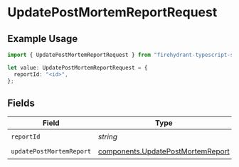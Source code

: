 # UpdatePostMortemReportRequest

## Example Usage

```typescript
import { UpdatePostMortemReportRequest } from "firehydrant-typescript-sdk/models/operations";

let value: UpdatePostMortemReportRequest = {
  reportId: "<id>",
};
```

## Fields

| Field                                                                                  | Type                                                                                   | Required                                                                               | Description                                                                            |
| -------------------------------------------------------------------------------------- | -------------------------------------------------------------------------------------- | -------------------------------------------------------------------------------------- | -------------------------------------------------------------------------------------- |
| `reportId`                                                                             | *string*                                                                               | :heavy_check_mark:                                                                     | N/A                                                                                    |
| `updatePostMortemReport`                                                               | [components.UpdatePostMortemReport](../../models/components/updatepostmortemreport.md) | :heavy_check_mark:                                                                     | N/A                                                                                    |